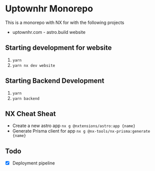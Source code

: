 # Uptownhr Monorepo
This is a monorepo with NX for with the following projects
- uptownhr.com - astro.build website

## Starting development for website
1. `yarn`
2. `yarn nx dev website`

## Starting Backend Development
1. `yarn`
2. `yarn backend`

## NX Cheat Sheat
- Create a new astro app `nx g @nxtensions/astro:app {name}`
- Generate Prisma client for app `nx g @nx-tools/nx-prisma:generate {name}`

## Todo
- [x] Deployment pipeline 
